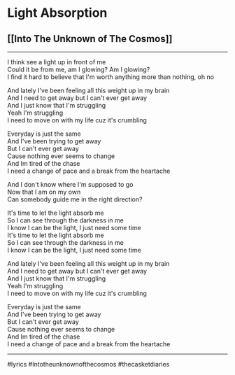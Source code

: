 # Light Absorption

## [[Into The Unknown of The Cosmos]]

---

I think see a light up in front of me  
Could it be from me, am I glowing? Am I glowing?  
I find it hard to believe that I'm worth anything more than nothing, oh no

And lately I've been feeling all this weight up in my brain  
And I need to get away but I can't ever get away  
And I just know that I'm struggling  
Yeah I'm struggling  
I need to move on with my life cuz it's crumbling

Everyday is just the same  
And I've been trying to get away  
But I can't ever get away  
Cause nothing ever seems to change  
And Im tired of the chase  
I need a change of pace and a break from the heartache

And I don't know where I'm supposed to go  
Now that I am on my own  
Can somebody guide me in the right direction?

It's time to let the light absorb me  
So I can see through the darkness in me  
I know I can be the light, I just need some time  
It's time to let the light absorb me  
So I can see through the darkness in me  
I know I can be the light, I just need some time

And lately I've been feeling all this weight up in my brain  
And I need to get away but I can't ever get away  
And I just know that I'm struggling  
Yeah I'm struggling  
I need to move on with my life cuz it's crumbling

Everyday is just the same  
And I've been trying to get away  
But I can't ever get away  
Cause nothing ever seems to change  
And Im tired of the chase  
I need a change of pace and a break from the heartache

---

#lyrics #Intotheunknownofthecosmos #thecasketdiaries
